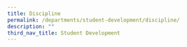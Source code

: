 ```yaml
---
title: Discipline
permalink: /departments/student-development/discipline/
description: ""
third_nav_title: Student Development
---
```

